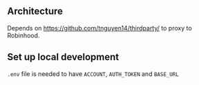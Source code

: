 ## Architecture

Depends on <https://github.com/tnguyen14/thirdparty/> to proxy to Robinhood.

## Set up local development

`.env` file is needed to have `ACCOUNT`, `AUTH_TOKEN` and `BASE_URL`
